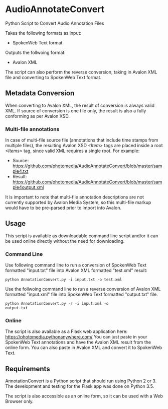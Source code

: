 # AudioAnnotateConvert
Python Script to Convert Audio Annotation Files

Takes the following formats as input:

 * SpokenWeb Text format

Outputs the follwoing format:

 * Avalon XML
 
 The script can also perform the reverse conversion, taking in Avalon XML file and converting to SpokenWeb Text format.
 
 
##  Metadata Conversion

When converting to Avalon XML, the result of conversion is always valid XML.  If source of conversion is one file only, the result is also a fully conforming <Item> as per Avalon XSD.  

###  Multi-file annotations
In case of multi-file source file (annotations that include time stamps from multiple files), the resulting Avalon XSD <i>&lt;Item&gt;</i> tags are placed inside a root <i>&lt;Items&gt;</i> tag, since valid XML requires a single root.  For example:
  
 * Source: https://github.com/photomedia/AudioAnnotateConvert/blob/master/sample4.txt
 * Result: https://github.com/photomedia/AudioAnnotateConvert/blob/master/sample4output.xml
  
It is important to note that multi-file annotation descriptions are not currently supported by Avalon Media System, so this multi-file markup would have to be pre-parsed prior to import into Avalon. 

##  Usage

This script is available as downloadable command line script and/or it can be used online directly without the need for downloading.

### Command Line

Use following command line to run a conversion of SpokenWeb Text formatted "input.txt" file into Avalon XML formatted "test.xml" result:

<code>python AnnotationConvert.py -i input.txt -o test.xml</code>

Use the follwoing command line to run a reverse conversion of Avalon XML formatted "input.xml" file into SpokenWeb Text formatted "output.txt" file.

<code>python AnnotationConvert.py -r -i input.xml -o output.txt</code>

### Online

The script is also available as a Flask web application here: https://photomedia.pythonanywhere.com/
You can just paste in your SpokenWeb Text annotations and have the Avalon XML result from the online form.
You can also paste in Avalon XML and convert it to SpokenWeb Text.

##  Requirements

AnnotationConvert is a Python script that should run using Python 2 or 3.  The development and testing for the Flask app was done on Python 3.5.  

The script is also accessible as an online form, so it can be used with a Web Browser only.
